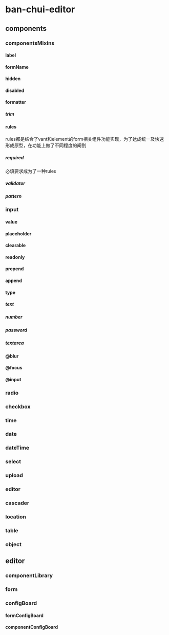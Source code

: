 # ban-chui-editor

## components

### componentsMixins
#### label
#### formName
#### hidden
#### disabled
#### formatter
##### trim

#### rules
rules都是结合了vant和element的form相关组件功能实现，为了达成统一及快速形成原型，在功能上做了不同程度的阉割
##### required
必填要求成为了一种rules
##### validator
##### pattern

### input
#### value
#### placeholder
#### clearable
#### readonly
#### prepend
#### append

#### type

##### text
##### number
##### password
##### textarea

#### @blur
#### @focus
#### @input

### radio
### checkbox
### time
### date
### dateTime
### select
### upload
### editor
### cascader
### location
### table
### object

## editor
### componentLibrary
### form
### configBoard
#### formConfigBoard
#### componentConfigBoard